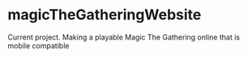 # magicTheGatheringWebsite
Current project. Making a playable Magic The Gathering online that is mobile compatible 
